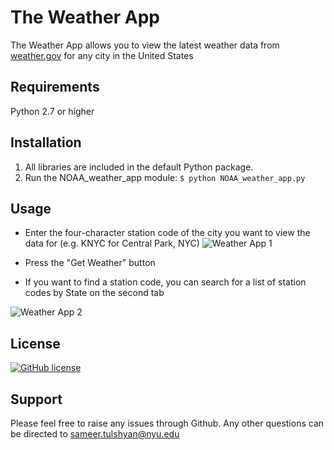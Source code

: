 # The Weather App
The Weather App allows you to view the latest weather data from [weather.gov](https://www.weather.gov/) for any city in the United States 

## Requirements  
Python 2.7 or higher

## Installation
1. All libraries are included in the default Python package.
2. Run the NOAA_weather_app module:
```$ python NOAA_weather_app.py```

## Usage  
* Enter the four-character station code of the city you want to view the data for (e.g. KNYC for Central Park, NYC) 
![Weather App 1](weather_app/weather_app_1_2x.png) 

* Press the "Get Weather" button  

* If you want to find a station code, you can search for a list of station codes by State on the second tab

![Weather App 2](https://sameertulshyan.github.io/weather_app_2_2x.png)

## License
[![GitHub license](https://img.shields.io/github/license/Naereen/StrapDown.js.svg)](https://github.com/Naereen/StrapDown.js/blob/master/LICENSE)

## Support
Please feel free to raise any issues through Github. Any other questions can be directed to [sameer.tulshyan@nyu.edu](mailto:sameer.tulshyan@nyu.edu)
